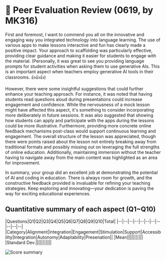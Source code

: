 # 💙 Peer Evaluation Review (0619, by MK316)

First and foremost, I want to commend you all on the innovative and engaging way you integrated technology into language learning. The use of various apps to make lessons interactive and fun has clearly made a positive impact. Your approach to scaffolding was particularly effective, providing clear guidance and making it easier for students to engage with the material.
(Personally, it was great to see you providing language prompts for student activities when asking them to use generative AIs. This is an important aspect when teachers employ generative AI tools in their classrooms. 👍👍👍)

However, there were some insightful suggestions that could further enhance your teaching approach. For instance, it was noted that having students read questions aloud during presentations could increase engagement and confidence. While the nervousness of a mock lesson might have affected this aspect, it's something to consider incorporating more deliberately in future sessions. It was also suggested that showing how students can apply and participate with the apps during the lessons could be more illustrative. Furthermore, providing more concrete online feedback mechanisms post-class would support continuous learning and engagement.
The overall structure of the lesson was appreciated, though there were points raised about the lesson not entirely breaking away from traditional formats and possibly missing out on leveraging the full strengths of online education. Additionally, maintaining immersion without the teacher having to navigate away from the main content was highlighted as an area for improvement.

In summary, your group did an excellent job at demonstrating the potential of AI and coding in education. There is always room for growth, and the constructive feedback provided is invaluable for refining your teaching strategies. Keep exploring and innovating—your dedication is paving the way for exciting educational experiences.

## Quantitative summary of each aspect (Q1~Q10)

|Questions|Q1|Q2|Q3|Q4|Q5|Q6|Q7|Q8|Q9|Q10|Total|
|--|--|--|--|--|--|--|--|--|--|--|
|Category|Alignment|Integration|Engagement|Stimulation|Support|Accessibility|Integration|Autonomy|Adaptability|Presenation||
|Mean|||||||||||
|Standard Dev.|||||||||||


![Score summary](https://github.com/MK316/Spring2024/blob/main/DLTESOL/data/G1-score.png)

